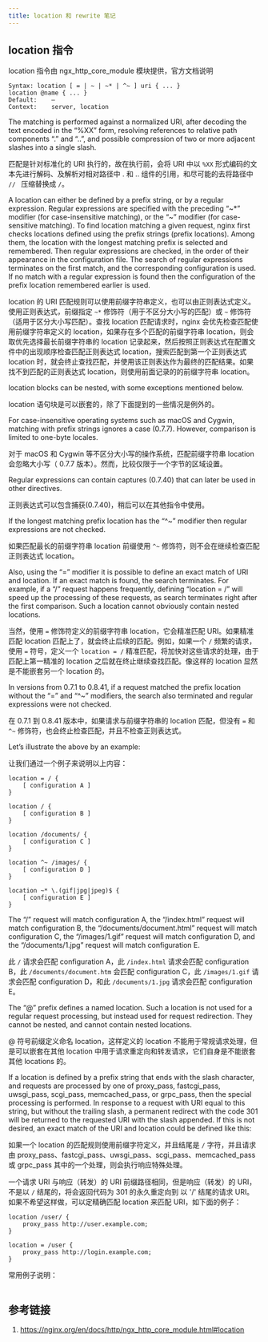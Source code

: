 ```yaml
---
title: location 和 rewrite 笔记
---
```


## location 指令
location 指令由 ngx_http_core_module 模块提供，官方文档说明
```
Syntax:	location [ = | ~ | ~* | ^~ ] uri { ... }
location @name { ... }
Default:	—
Context:	server, location

```
The matching is performed against a normalized URI, after decoding the text encoded in the “%XX” form, 
resolving references to relative path components “.” and “..”, and possible compression of two or more adjacent slashes into a single slash. 

匹配是针对标准化的 URI 执行的，故在执行前，会将 URI 中以 `%XX` 形式编码的文本先进行解码、及解析对相对路径中 . 和 .. 组件的引用，和尽可能的去将路径中 `// ` 压缩替换成 `/`。  

A location can either be defined by a prefix string, or by a regular expression. Regular expressions are specified with the preceding “~*” modifier (for case-insensitive matching), or the “~” modifier (for case-sensitive matching). To find location matching a given request, nginx first checks locations defined using the prefix strings (prefix locations). Among them, the location with the longest matching prefix is selected and remembered. Then regular expressions are checked, in the order of their appearance in the configuration file. The search of regular expressions terminates on the first match, and the corresponding configuration is used. If no match with a regular expression is found then the configuration of the prefix location remembered earlier is used.

location 的 URI 匹配规则可以使用前缀字符串定义，也可以由正则表达式定义。使用正则表达式，前缀指定 `~*` 修饰符（用于不区分大小写的匹配）或 `~` 修饰符（适用于区分大小写匹配）。查找 location 匹配请求时，nginx 会优先检查匹配使用前缀字符串定义的 location，如果存在多个匹配的前缀字符串 location，则会取优先选择最长前缀字符串的 location 记录起来，然后按照正则表达式在配置文件中的出现顺序检查匹配正则表达式 location，搜索匹配到第一个正则表达式 location 时，就会终止查找匹配，并使用该正则表达作为最终的匹配结果。如果找不到匹配的正则表达式 location，则使用前面记录的的前缀字符串 location。

location blocks can be nested, with some exceptions mentioned below.

location 语句块是可以嵌套的，除了下面提到的一些情况是例外的。

For case-insensitive operating systems such as macOS and Cygwin, matching with prefix strings ignores a case (0.7.7). However, comparison is limited to one-byte locales.

对于 macOS 和 Cygwin 等不区分大小写的操作系统，匹配前缀字符串 location 会忽略大小写（ 0.7.7 版本）。然而，比较仅限于一个字节的区域设置。

Regular expressions can contain captures (0.7.40) that can later be used in other directives.

正则表达式可以包含捕获(0.7.40)，稍后可以在其他指令中使用。

If the longest matching prefix location has the “^~” modifier then regular expressions are not checked.

如果匹配最长的前缀字符串 location 前缀使用 ` ^~ ` 修饰符，则不会在继续检查匹配正则表达式 location。

Also, using the “=” modifier it is possible to define an exact match of URI and location. If an exact match is found, the search terminates. For example, if a “/” request happens frequently, defining “location = /” will speed up the processing of these requests, as search terminates right after the first comparison. Such a location cannot obviously contain nested locations.

当然，使用 ` = ` 修饰符定义的前缀字符串 location，它会精准匹配 URI。如果精准匹配 location 匹配上了，就会终止后续的匹配。例如，如果一个 ` / ` 频繁的请求，使用 ` = ` 符号，定义一个 ` location = / ` 精准匹配，将加快对这些请求的处理，由于匹配上第一精准的 location 之后就在终止继续查找匹配。像这样的 location 显然是不能嵌套另一个 location 的。

In versions from 0.7.1 to 0.8.41, if a request matched the prefix location without the “=” and “^~” modifiers, the search also terminated and regular expressions were not checked.

在 0.7.1 到 0.8.41 版本中，如果请求与前缀字符串的 location 匹配，但没有 `=` 和 `^~` 修饰符，也会终止检查匹配，并且不检查正则表达式。


Let’s illustrate the above by an example:

让我们通过一个例子来说明以上内容：

```
location = / {
    [ configuration A ]
}

location / {
    [ configuration B ]
}

location /documents/ {
    [ configuration C ]
}

location ^~ /images/ {
    [ configuration D ]
}

location ~* \.(gif|jpg|jpeg)$ {
    [ configuration E ]
}

```

The “/” request will match configuration A, the “/index.html” request will match configuration B, the “/documents/document.html” request will match configuration C, the “/images/1.gif” request will match configuration D, and the “/documents/1.jpg” request will match configuration E.

此 ` / ` 请求会匹配 configuration A，此 ` /index.html ` 请求会匹配 configuration B，此 `/documents/document.htm` 会匹配 configuration C，此 `/images/1.gif` 请求会匹配 configuration D，和此 `/documents/1.jpg` 请求会匹配 configuration E。

The “@” prefix defines a named location. Such a location is not used for a regular request processing, but instead used for request redirection. They cannot be nested, and cannot contain nested locations.

@ 符号前缀定义命名 location，这样定义的 location 不能用于常规请求处理，但是可以嵌套在其他 location 中用于请求重定向和转发请求，它们自身是不能嵌套其他 locations 的。

If a location is defined by a prefix string that ends with the slash character, and requests are processed by one of proxy_pass, fastcgi_pass, uwsgi_pass, scgi_pass, memcached_pass, or grpc_pass, then the special processing is performed. In response to a request with URI equal to this string, but without the trailing slash, a permanent redirect with the code 301 will be returned to the requested URI with the slash appended. If this is not desired, an exact match of the URI and location could be defined like this:

如果一个 location 的匹配规则使用前缀字符定义，并且结尾是 `/` 字符，并且请求由 proxy_pass、fastcgi_pass、uwsgi_pass、scgi_pass、memcached_pass 或 grpc_pass 其中的一个处理，则会执行响应特殊处理。

一个请求 URI 与响应（转发）的 URI 前缀路径相同，但是响应（转发）的 URI，不是以 `/` 结尾的，将会返回代码为 301 的永久重定向到 以 '/' 结尾的请求 URI。如果不希望这样做，可以定精确匹配 location 来匹配 URI，如下面的例子：

```
location /user/ {
    proxy_pass http://user.example.com;
}

location = /user {
    proxy_pass http://login.example.com;
}

```

常用例子说明：
```

```


## 参考链接
1. https://nginx.org/en/docs/http/ngx_http_core_module.html#location
